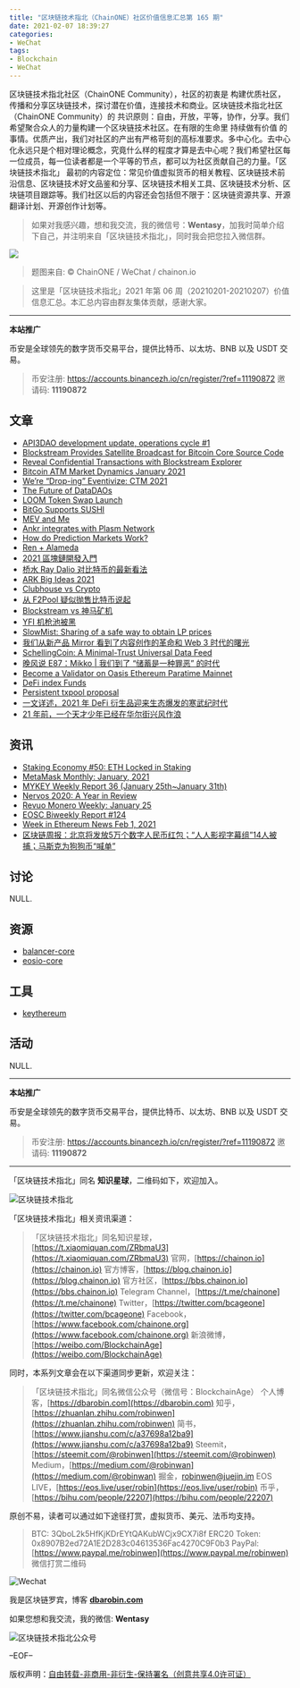 ```yaml
---
title: "区块链技术指北（ChainONE）社区价值信息汇总第 165 期"
date: 2021-02-07 18:39:27
categories:
- WeChat
tags:
- Blockchain
- WeChat
---
```

区块链技术指北社区（ChainONE Community），社区的初衷是 构建优质社区，传播和分享区块链技术，探讨潜在价值，连接技术和商业。区块链技术指北社区（ChainONE Community）的 共识原则：自由，开放，平等，协作，分享。我们希望聚合众人的力量构建一个区块链技术社区。在有限的生命里 持续做有价值 的事情。优质产出，我们对社区的产出有严格苛刻的高标准要求。多中心化。去中心化永远只是个相对理论概念，究竟什么样的程度才算是去中心呢？我们希望社区每一位成员，每一位读者都是一个平等的节点，都可以为社区贡献自己的力量。「区块链技术指北」 最初的内容定位：常见价值虚拟货币的相关教程、区块链技术前沿信息、区块链技术好文品鉴和分享、区块链技术相关工具、区块链技术分析、区块链项目跟踪等。我们社区以后的内容还会包括但不限于：区块链资源共享、开源翻译计划、开源创作计划等。
<!-- more -->

> 如果对我感兴趣，想和我交流，我的微信号：**Wentasy**，加我时简单介绍下自己，并注明来自「区块链技术指北」，同时我会把您拉入微信群。

![](https://cdn.dbarobin.com/EFxCQjC.png)

> 题图来自: © ChainONE / WeChat / chainon.io

> 这里是「区块链技术指北」2021 年第 06 周（20210201-20210207）价值信息汇总。本汇总内容由群友集体贡献，感谢大家。

***

**本站推广**

币安是全球领先的数字货币交易平台，提供比特币、以太坊、BNB 以及 USDT 交易。

> 币安注册: https://accounts.binancezh.io/cn/register/?ref=11190872
> 邀请码: **11190872**

## 文章

* [API3DAO development update, operations cycle #1](https://bbs.chainon.io/d/7216)
* [Blockstream Provides Satellite Broadcast for Bitcoin Core Source Code](https://bbs.chainon.io/d/7217)
* [Reveal Confidential Transactions with Blockstream Explorer](https://bbs.chainon.io/d/7218)
* [Bitcoin ATM Market Dynamics January 2021](https://bbs.chainon.io/d/7219)
* [We’re “Drop-ing” Eventivize: CTM 2021](https://bbs.chainon.io/d/7221)
* [The Future of DataDAOs](https://bbs.chainon.io/d/7222)
* [LOOM Token Swap Launch](https://bbs.chainon.io/d/7223)
* [BitGo Supports SUSHI](https://bbs.chainon.io/d/7227)
* [MEV and Me](https://bbs.chainon.io/d/7228)
* [Ankr integrates with Plasm Network](https://bbs.chainon.io/d/7230)
* [How do Prediction Markets Work?](https://bbs.chainon.io/d/7232)
* [Ren + Alameda](https://bbs.chainon.io/d/7233)
* [2021 區塊鏈開發入門](https://bbs.chainon.io/d/7234)
* [桥水 Ray Dalio 对比特币的最新看法](https://bbs.chainon.io/d/7236)
* [ARK Big Ideas 2021](https://bbs.chainon.io/d/7237)
* [Clubhouse vs Crypto](https://bbs.chainon.io/d/7238)
* [从 F2Pool 疑似抛售比特币说起](https://bbs.chainon.io/d/7239)
* [Blockstream vs 神马矿机](https://bbs.chainon.io/d/7240)
* [YFI 机枪池被黑](https://bbs.chainon.io/d/7241)
* [SlowMist: Sharing of a safe way to obtain LP prices](https://bbs.chainon.io/d/7242)
* [我们从新产品 Mirror 看到了内容创作的革命和 Web 3 时代的曙光](https://bbs.chainon.io/d/7250)
* [SchellingCoin: A Minimal-Trust Universal Data Feed](https://bbs.chainon.io/d/7251)
* [晚风说 E87：Mikko | 我们到了 “储蓄是一种罪恶” 的时代](https://bbs.chainon.io/d/7252)
* [Become a Validator on Oasis Ethereum Paratime Mainnet](https://bbs.chainon.io/d/7253)
* [DeFi index Funds](https://bbs.chainon.io/d/7254)
* [Persistent txpool proposal](https://bbs.chainon.io/d/7255)
* [一文详述，2021 年 DeFi 衍生品迎来生态爆发的寒武纪时代](https://bbs.chainon.io/d/7256)
* [21 年前，一个天才少年已经在华尔街兴风作浪](https://bbs.chainon.io/d/7257)

## 资讯

* [Staking Economy #50: ETH Locked in Staking](https://bbs.chainon.io/d/7220)
* [MetaMask Monthly: January, 2021](https://bbs.chainon.io/d/7224)
* [MYKEY Weekly Report 36 (January 25th~January 31th)](https://bbs.chainon.io/d/7225)
* [Nervos 2020: A Year in Review](https://bbs.chainon.io/d/7226)
* [Revuo Monero Weekly: January 25](https://bbs.chainon.io/d/7229)
* [EOSC Biweekly Report #124](https://bbs.chainon.io/d/7231)
* [Week in Ethereum News Feb 1, 2021](https://bbs.chainon.io/d/7235)
* [区块链周报：北京将发放5万个数字人民币红包；“人人影视字幕组”14人被捕；马斯克为狗狗币“喊单”](https://bbs.chainon.io/d/7243)

## 讨论

NULL.

## 资源

* [balancer-core](https://bbs.chainon.io/d/7186)
* [eosio-core](https://bbs.chainon.io/d/7188)

## 工具

* [keythereum](https://bbs.chainon.io/d/7187)

## 活动

NULL.

***

**本站推广**

币安是全球领先的数字货币交易平台，提供比特币、以太坊、BNB 以及 USDT 交易。

> 币安注册: https://accounts.binancezh.io/cn/register/?ref=11190872
> 邀请码: **11190872**

***

「区块链技术指北」同名 **知识星球**，二维码如下，欢迎加入。

![区块链技术指北](https://cdn.dbarobin.com/3YzonTR.png)

「区块链技术指北」相关资讯渠道：

> 「区块链技术指北」同名知识星球，[https://t.xiaomiquan.com/ZRbmaU3](https://t.xiaomiquan.com/ZRbmaU3)
> 官网，[https://chainon.io](https://chainon.io)
> 官方博客，[https://blog.chainon.io](https://blog.chainon.io)
> 官方社区，[https://bbs.chainon.io](https://bbs.chainon.io)
> Telegram Channel，[https://t.me/chainone](https://t.me/chainone)
> Twitter，[https://twitter.com/bcageone](https://twitter.com/bcageone)
> Facebook，[https://www.facebook.com/chainone.org](https://www.facebook.com/chainone.org)
> 新浪微博，[https://weibo.com/BlockchainAge](https://weibo.com/BlockchainAge)

同时，本系列文章会在以下渠道同步更新，欢迎关注：

> 「区块链技术指北」同名微信公众号（微信号：BlockchainAge）
> 个人博客，[https://dbarobin.com](https://dbarobin.com)
> 知乎，[https://zhuanlan.zhihu.com/robinwen](https://zhuanlan.zhihu.com/robinwen)
> 简书，[https://www.jianshu.com/c/a37698a12ba9](https://www.jianshu.com/c/a37698a12ba9)
> Steemit，[https://steemit.com/@robinwen](https://steemit.com/@robinwen)
> Medium，[https://medium.com/@robinwan](https://medium.com/@robinwan)
> 掘金，[robinwen@juejin.im](https://juejin.im/user/5673ccae60b2260ee435f89a/posts)
> EOS LIVE，[https://eos.live/user/robin](https://eos.live/user/robin)
> 币乎，[https://bihu.com/people/22207](https://bihu.com/people/22207)

原创不易，读者可以通过如下途径打赏，虚拟货币、美元、法币均支持。

> BTC: 3QboL2k5HfKjKDrEYtQAKubWCjx9CX7i8f
> ERC20 Token: 0x8907B2ed72A1E2D283c04613536Fac4270C9F0b3
> PayPal: [https://www.paypal.me/robinwen](https://www.paypal.me/robinwen)
> 微信打赏二维码

![Wechat](https://cdn.dbarobin.com/SzoNl5b.jpg)

我是区块链罗宾，博客 **[dbarobin.com](https://dbarobin.com/)**

如果您想和我交流，我的微信: **Wentasy**

![区块链技术指北公众号](https://cdn.dbarobin.com/w0wignb.png)

–EOF–

版权声明：[自由转载-非商用-非衍生-保持署名（创意共享4.0许可证）](http://creativecommons.org/licenses/by-nc-nd/4.0/deed.zh)
